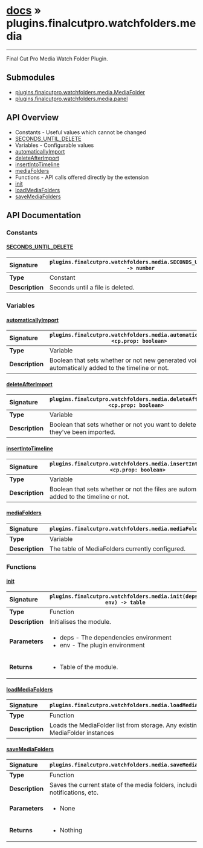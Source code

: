 # [docs](index.md) » plugins.finalcutpro.watchfolders.media
---

Final Cut Pro Media Watch Folder Plugin.

## Submodules
 * [plugins.finalcutpro.watchfolders.media.MediaFolder](plugins.finalcutpro.watchfolders.media.MediaFolder.md)
 * [plugins.finalcutpro.watchfolders.media.panel](plugins.finalcutpro.watchfolders.media.panel.md)

## API Overview
* Constants - Useful values which cannot be changed
 * [SECONDS_UNTIL_DELETE](#seconds_until_delete)
* Variables - Configurable values
 * [automaticallyImport](#automaticallyimport)
 * [deleteAfterImport](#deleteafterimport)
 * [insertIntoTimeline](#insertintotimeline)
 * [mediaFolders](#mediafolders)
* Functions - API calls offered directly by the extension
 * [init](#init)
 * [loadMediaFolders](#loadmediafolders)
 * [saveMediaFolders](#savemediafolders)

## API Documentation

### Constants

#### [SECONDS_UNTIL_DELETE](#seconds_until_delete)
| <span style="float: left;">**Signature**</span> | <span style="float: left;">`plugins.finalcutpro.watchfolders.media.SECONDS_UNTIL_DELETE -> number` </span>                                                          |
| -----------------------------------------------------|---------------------------------------------------------------------------------------------------------|
| **Type**                                             | Constant |
| **Description**                                      | Seconds until a file is deleted. |

### Variables

#### [automaticallyImport](#automaticallyimport)
| <span style="float: left;">**Signature**</span> | <span style="float: left;">`plugins.finalcutpro.watchfolders.media.automaticallyImport <cp.prop: boolean>` </span>                                                          |
| -----------------------------------------------------|---------------------------------------------------------------------------------------------------------|
| **Type**                                             | Variable |
| **Description**                                      | Boolean that sets whether or not new generated voice file are automatically added to the timeline or not. |

#### [deleteAfterImport](#deleteafterimport)
| <span style="float: left;">**Signature**</span> | <span style="float: left;">`plugins.finalcutpro.watchfolders.media.deleteAfterImport <cp.prop: boolean>` </span>                                                          |
| -----------------------------------------------------|---------------------------------------------------------------------------------------------------------|
| **Type**                                             | Variable |
| **Description**                                      | Boolean that sets whether or not you want to delete file after they've been imported. |

#### [insertIntoTimeline](#insertintotimeline)
| <span style="float: left;">**Signature**</span> | <span style="float: left;">`plugins.finalcutpro.watchfolders.media.insertIntoTimeline <cp.prop: boolean>` </span>                                                          |
| -----------------------------------------------------|---------------------------------------------------------------------------------------------------------|
| **Type**                                             | Variable |
| **Description**                                      | Boolean that sets whether or not the files are automatically added to the timeline or not. |

#### [mediaFolders](#mediafolders)
| <span style="float: left;">**Signature**</span> | <span style="float: left;">`plugins.finalcutpro.watchfolders.media.mediaFolders` </span>                                                          |
| -----------------------------------------------------|---------------------------------------------------------------------------------------------------------|
| **Type**                                             | Variable |
| **Description**                                      | The table of MediaFolders currently configured. |

### Functions

#### [init](#init)
| <span style="float: left;">**Signature**</span> | <span style="float: left;">`plugins.finalcutpro.watchfolders.media.init(deps, env) -> table` </span>                                                          |
| -----------------------------------------------------|---------------------------------------------------------------------------------------------------------|
| **Type**                                             | Function |
| **Description**                                      | Initialises the module. |
| **Parameters**                                       | <ul><li>deps - The dependencies environment</li><li>env - The plugin environment</li></ul> |
| **Returns**                                          | <ul><li>Table of the module.</li></ul> |

#### [loadMediaFolders](#loadmediafolders)
| <span style="float: left;">**Signature**</span> | <span style="float: left;">`plugins.finalcutpro.watchfolders.media.loadMediaFolders()` </span>                                                          |
| -----------------------------------------------------|---------------------------------------------------------------------------------------------------------|
| **Type**                                             | Function |
| **Description**                                      | Loads the MediaFolder list from storage. Any existing MediaFolder instances |

#### [saveMediaFolders](#savemediafolders)
| <span style="float: left;">**Signature**</span> | <span style="float: left;">`plugins.finalcutpro.watchfolders.media.saveMediaFolders()` </span>                                                          |
| -----------------------------------------------------|---------------------------------------------------------------------------------------------------------|
| **Type**                                             | Function |
| **Description**                                      | Saves the current state of the media folders, including notifications, etc. |
| **Parameters**                                       | <ul><li>None</li></ul> |
| **Returns**                                          | <ul><li>Nothing</li></ul> |


